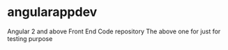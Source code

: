 # angularappdev
Angular 2 and above Front End Code repository
The above one for just for testing purpose
